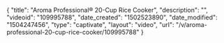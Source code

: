 {
    "title": "Aroma Professional&reg; 20-Cup Rice Cooker",
    "description": "",
    "videoid": "109995788",
    "date_created": "1502523890",
    "date_modified": "1504247456",
    "type": "captivate",
    "layout": "video",
    "url": "\/v\/aroma-professional-20-cup-rice-cooker\/109995788"
}
